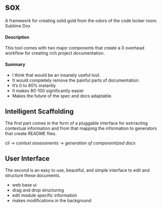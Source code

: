 # sox
A framework for creating solid gold from the odors of the code locker room. Sublime Dox


#### Description

This tool comes with two major components that create a 0 overhead workflow for creating rich project documentation. 

#### Summary
* I think that would be an insanely useful tool. 
* It would completely remove the painful parts of documentation. 
* It’s 0 to 80% instantly
* It makes 80-100 significantly easier
* Makes the future of the spec and docs adaptable.

## Intelligent Scaffolding

The first part comes in the form of a pluggable interface for extrracting contextual information and from that mapping the information to generators that create README files.

*cli* -> *context assessments* -> *generation of componentized docs*

## User Interface 

The second is an easy to use, beautiful, and simple interface to edit and structure these documents.

* web base ui
* drag and drop structuring
* edit module specific information
* makes modifications in the background
